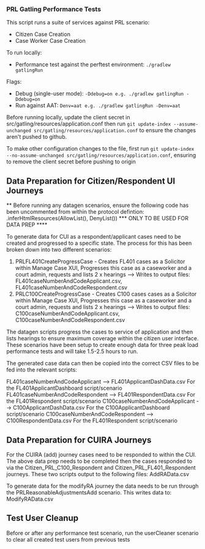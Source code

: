 ### PRL Gatling Performance Tests

This script runs a suite of services against PRL scenario:
- Citizen Case Creation 
- Case Worker Case Creation

To run locally:
- Performance test against the perftest environment: `./gradlew gatlingRun`

Flags:
- Debug (single-user mode): `-Ddebug=on e.g. ./gradlew gatlingRun -Ddebug=on`
- Run against AAT: `Denv=aat e.g. ./gradlew gatlingRun -Denv=aat`

Before running locally, update the client secret in src/gatling/resources/application.conf then run `git update-index --assume-unchanged src/gatling/resources/application.conf` to ensure the changes aren't pushed to github.

To make other configuration changes to the file, first run `git update-index --no-assume-unchanged src/gatling/resources/application.conf`, ensuring to remove the client secret before pushing to origin


Data Preparation for Citizen/Respondent UI Journeys
---------------------------------------------------
** Before running any datagen scenarios, ensure the following code has been uncommented from within the protocol defintion:
.inferHtmlResources(AllowList(), DenyList()) *** ONLY TO BE USED FOR DATA PREP ****

To generate data for CUI as a respondent/applicant cases need to be created and progressed to a specific state. The process for this has been broken down into two different scenarios:
1. PRLFL401CreateProgressCase - Creates FL401 cases as a Solicitor within Manage Case XUI, Progresses this case as a caseworker and a court admin, requests and lists 2 x hearings --> Writes to output files: FL401caseNumberAndCodeApplicant.csv, FL401caseNumberAndCodeRespondent.csv
2. PRLC100CreateProgressCase - Creates C100 cases cases as a Solicitor within Manage Case XUI, Progresses this case as a caseworker and a court admin, requests and lists 2 x hearings --> Writes to output files: C100caseNumberAndCodeApplicant.csv, C100caseNumberAndCodeRespondent.csv

The datagen scripts progress the cases to service of application and then lists hearings to ensure maximum coverage within the citizen user interface. These scenarios have been setup to create enough data for three peak load performance tests and will take 1.5-2.5 hours to run. 

The generated case data can then be copied into the correct CSV files to be fed into the relevant scripts:

FL401caseNumberAndCodeApplicant --> FL401ApplicantDashData.csv For the FL401ApplicantDashboard script/scenario
FL401caseNumberAndCodeRespondent --> FL401RespondentData.csv For the FL401Respondent script/scenario
C100caseNumberAndCodeApplicant --> C100ApplicantDashData.csv For the C100ApplicantDashboard script/scenario
C100caseNumberAndCodeRespondent --> C100RespondentData.csv For the FL401Respondent script/scenario


Data Preparation for CUIRA Journeys
----------------------------------------------------
For the CUIRA (add) journey cases need to be responded to within the CUI. The above data prep needs to be completed then the cases responded to via the Citizen_PRL_C100_Respondent and Citizen_PRL_FL401_Respondent journeys. These two scripts output to the following files:
AddRAData.csv 

To generate data for the modifyRA journey the data needs to be run through the PRLReasonableAdjustmentsAdd scenario. This writes data to:
ModifyRAData.csv

Test User Cleanup
----------------------------------------------------
Before or after any performance test scenario, run the userCleaner scenario to clear all created test users from previous tests 